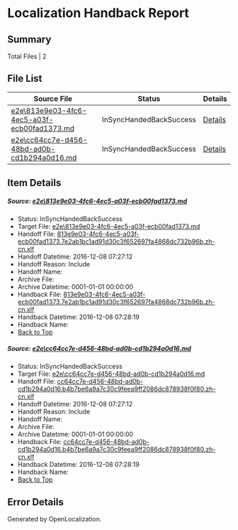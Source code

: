 # <a name='report-top'></a> Localization Handback Report

## Summary
 Total Files | 2

## File List
 Source File | Status | Details 
 ----------- | ------ | ------- 
 [e2e\813e9e03-4fc6-4ec5-a03f-ecb00fad1373.md](https://github.com/OpenLocalizationTestOrg/ol-test0/blob/34449e3a5f705fa34b3efbe3271624d9ac1327fa/e2e/813e9e03-4fc6-4ec5-a03f-ecb00fad1373.md) | InSyncHandedBackSuccess | [Details](#cc32ff26c30eac9a6c74d2c29f35ed3ca12679ef1)
 [e2e\cc64cc7e-d456-48bd-ad0b-cd1b294a0d16.md](https://github.com/OpenLocalizationTestOrg/ol-test0/blob/34449e3a5f705fa34b3efbe3271624d9ac1327fa/e2e/cc64cc7e-d456-48bd-ad0b-cd1b294a0d16.md) | InSyncHandedBackSuccess | [Details](#753ed302952ad204e9de79444e00d8a47ec9db982)

## Item Details
##### <a name='cc32ff26c30eac9a6c74d2c29f35ed3ca12679ef1'></a> Source: [e2e\813e9e03-4fc6-4ec5-a03f-ecb00fad1373.md](https://github.com/OpenLocalizationTestOrg/ol-test0/blob/34449e3a5f705fa34b3efbe3271624d9ac1327fa/e2e/813e9e03-4fc6-4ec5-a03f-ecb00fad1373.md)
* Status: InSyncHandedBackSuccess
* Target File: [e2e\813e9e03-4fc6-4ec5-a03f-ecb00fad1373.md](https://github.com/OpenLocalizationTestOrg/ol-test0-zhcn/blob/9f9e47d89cfd95e22564786e91275c308d65fda2/e2e/813e9e03-4fc6-4ec5-a03f-ecb00fad1373.md)
* Handoff File: [813e9e03-4fc6-4ec5-a03f-ecb00fad1373.7e2ab1bc1ad91d30c3f652697fa4868dc732b96b.zh-cn.xlf](https://github.com/OpenLocalizationTestOrg/ol-test0-handoff/blob/accde4a52bc8fcd6c83aa4f5669dbac25faec3b3/ol-handoff/OpenLocalizationTestOrg/ol-test0-zhcn/qimu/ht/813e9e03-4fc6-4ec5-a03f-ecb00fad1373.7e2ab1bc1ad91d30c3f652697fa4868dc732b96b.zh-cn.xlf)
* Handoff Datetime: 2016-12-08 07:27:12
* Handoff Reason: Include
* Handoff Name: 
* Archive File: 
* Archive Datetime: 0001-01-01 00:00:00
* Handback File: [813e9e03-4fc6-4ec5-a03f-ecb00fad1373.7e2ab1bc1ad91d30c3f652697fa4868dc732b96b.zh-cn.xlf](https://github.com/OpenLocalizationTestOrg/ol-test0-handback/blob/4784bc6227b0029dd21ae5303593ff3e44084fad/ol-handback/OpenLocalizationTestOrg/ol-test0-zhcn/qimu/ht/813e9e03-4fc6-4ec5-a03f-ecb00fad1373.7e2ab1bc1ad91d30c3f652697fa4868dc732b96b.zh-cn.xlf)
* Handback Datetime: 2016-12-08 07:28:19
* Handback Name: 
* [Back to Top](#report-top)

##### <a name='753ed302952ad204e9de79444e00d8a47ec9db982'></a> Source: [e2e\cc64cc7e-d456-48bd-ad0b-cd1b294a0d16.md](https://github.com/OpenLocalizationTestOrg/ol-test0/blob/34449e3a5f705fa34b3efbe3271624d9ac1327fa/e2e/cc64cc7e-d456-48bd-ad0b-cd1b294a0d16.md)
* Status: InSyncHandedBackSuccess
* Target File: [e2e\cc64cc7e-d456-48bd-ad0b-cd1b294a0d16.md](https://github.com/OpenLocalizationTestOrg/ol-test0-zhcn/blob/9f9e47d89cfd95e22564786e91275c308d65fda2/e2e/cc64cc7e-d456-48bd-ad0b-cd1b294a0d16.md)
* Handoff File: [cc64cc7e-d456-48bd-ad0b-cd1b294a0d16.b4b7be6a9a7c30c9feea9ff2086dc878938f0f80.zh-cn.xlf](https://github.com/OpenLocalizationTestOrg/ol-test0-handoff/blob/accde4a52bc8fcd6c83aa4f5669dbac25faec3b3/ol-handoff/OpenLocalizationTestOrg/ol-test0-zhcn/qimu/ht/cc64cc7e-d456-48bd-ad0b-cd1b294a0d16.b4b7be6a9a7c30c9feea9ff2086dc878938f0f80.zh-cn.xlf)
* Handoff Datetime: 2016-12-08 07:27:12
* Handoff Reason: Include
* Handoff Name: 
* Archive File: 
* Archive Datetime: 0001-01-01 00:00:00
* Handback File: [cc64cc7e-d456-48bd-ad0b-cd1b294a0d16.b4b7be6a9a7c30c9feea9ff2086dc878938f0f80.zh-cn.xlf](https://github.com/OpenLocalizationTestOrg/ol-test0-handback/blob/4784bc6227b0029dd21ae5303593ff3e44084fad/ol-handback/OpenLocalizationTestOrg/ol-test0-zhcn/qimu/ht/cc64cc7e-d456-48bd-ad0b-cd1b294a0d16.b4b7be6a9a7c30c9feea9ff2086dc878938f0f80.zh-cn.xlf)
* Handback Datetime: 2016-12-08 07:28:19
* Handback Name: 
* [Back to Top](#report-top)


## Error Details

Generated by OpenLocalization.
